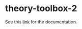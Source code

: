 # theory-toolbox-2
See this [link](https://jeanchristopherohner.github.io/theory-toolbox-2/) for the documentation.
